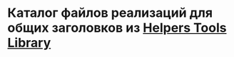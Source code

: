 # Каталог файлов реализаций для общих заголовков из [Helpers Tools Library](https://gitlab.com/envoy.efb/envoy.efb/-/tree/master/libs)

